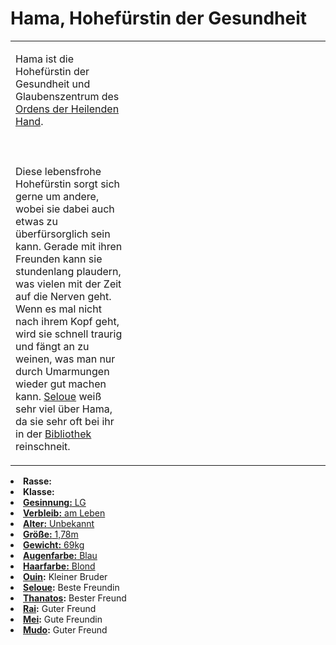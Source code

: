 # Hama, Hohefürstin der Gesundheit

<primary-label ref="npc"/>

<secondary-label ref="faergria"/>

<secondary-label ref="2"/>

<table>
<tr><td>
<p>
Hama ist die Hohefürstin der Gesundheit und Glaubenszentrum des
<a href="Religion.md" anchor="bekannte-religionen-und-kulte">Ordens der Heilenden Hand</a>.
<br></br><br></br>
Diese lebensfrohe Hohefürstin sorgt sich gerne um andere, wobei sie dabei auch etwas zu überfürsorglich sein kann.
Gerade mit ihren Freunden kann sie stundenlang plaudern, was vielen mit der Zeit auf die Nerven geht. Wenn es mal nicht
nach ihrem Kopf geht, wird sie schnell traurig und fängt an zu weinen, was man nur durch Umarmungen wieder gut machen
kann. <a href="Seloue.md">Seloue</a> weiß sehr viel über Hama, da sie sehr oft bei ihr in der
<a href="Frelia.md" anchor="gro-e-bibliothek-von-hal">Bibliothek</a> reinschneit.
</p>

</td><td width="300">
<!-- Edit here -->
<img src="hama.png" alt="" />
</td></tr>
</table>

<procedure title="Allgemeine Informationen">
<list columns="2">
<li><b>Rasse:</b> <a href="Folks.md" anchor="pikori"></a></li>
<li><b>Klasse:</b> <a href="Classes.md" anchor="hohef-rst"/></li>
<li><b>Gesinnung:</b> LG</li>
<li><b>Verbleib:</b> am Leben</li>
</list>
</procedure>

<procedure title="Aussehen">
<list columns="3">
<li><b>Alter:</b> Unbekannt</li>
<li><b>Größe:</b> 1,78m</li>
<li><b>Gewicht:</b> 69kg</li>
<li><b>Augenfarbe:</b> Blau</li>
<li><b>Haarfarbe:</b> Blond</li>
<!-- <li><b>Maße:</b> 102/84-70-95</li> -->
</list>
</procedure>

<procedure title="Beziehungen">
<list columns="2">
<li><b><a href="Ouin.md">Ouin</a>:</b> Kleiner Bruder</li>
<li><b><a href="Seloue.md">Seloue</a>:</b> Beste Freundin</li>
<li><b><a href="Thanatos.md">Thanatos</a>:</b> Bester Freund</li>
<li><b><a href="Rai.md">Rai</a>:</b> Guter Freund</li>
<li><b><a href="Mei.md">Mei</a>:</b> Gute Freundin</li>
<li><b><a href="Mudo.md">Mudo</a>:</b> Guter Freund</li>
<!-- <li><b><a href="U-Ranos.md">U-Ranos</a>:</b>"Kleiner Bruder"</li> -->
</list>
</procedure>

<!--
## Notizen

- **Ziele:** 
- **Geheimnisse:** 
-->